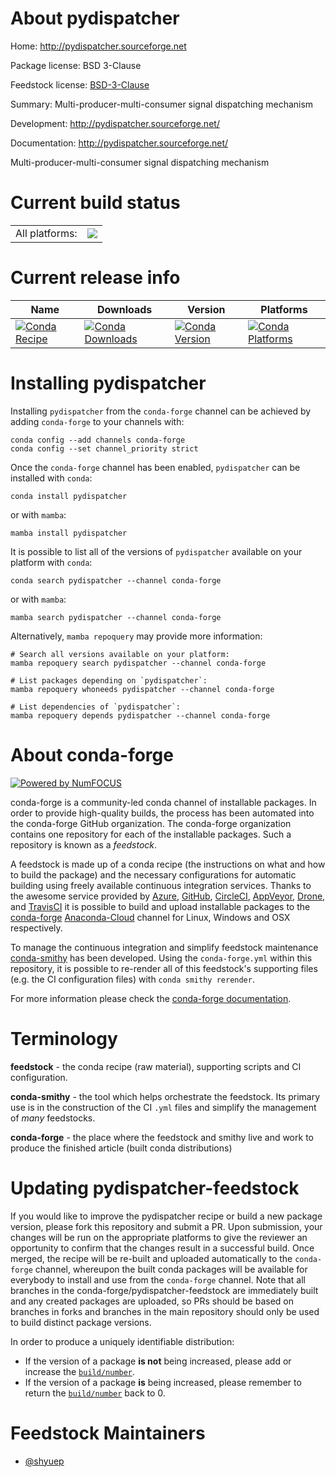 About pydispatcher
==================

Home: http://pydispatcher.sourceforge.net

Package license: BSD 3-Clause

Feedstock license: [BSD-3-Clause](https://github.com/conda-forge/pydispatcher-feedstock/blob/main/LICENSE.txt)

Summary: Multi-producer-multi-consumer signal dispatching mechanism

Development: http://pydispatcher.sourceforge.net/

Documentation: http://pydispatcher.sourceforge.net/

Multi-producer-multi-consumer signal dispatching mechanism


Current build status
====================


<table><tr><td>All platforms:</td>
    <td>
      <a href="https://dev.azure.com/conda-forge/feedstock-builds/_build/latest?definitionId=3233&branchName=main">
        <img src="https://dev.azure.com/conda-forge/feedstock-builds/_apis/build/status/pydispatcher-feedstock?branchName=main">
      </a>
    </td>
  </tr>
</table>

Current release info
====================

| Name | Downloads | Version | Platforms |
| --- | --- | --- | --- |
| [![Conda Recipe](https://img.shields.io/badge/recipe-pydispatcher-green.svg)](https://anaconda.org/conda-forge/pydispatcher) | [![Conda Downloads](https://img.shields.io/conda/dn/conda-forge/pydispatcher.svg)](https://anaconda.org/conda-forge/pydispatcher) | [![Conda Version](https://img.shields.io/conda/vn/conda-forge/pydispatcher.svg)](https://anaconda.org/conda-forge/pydispatcher) | [![Conda Platforms](https://img.shields.io/conda/pn/conda-forge/pydispatcher.svg)](https://anaconda.org/conda-forge/pydispatcher) |

Installing pydispatcher
=======================

Installing `pydispatcher` from the `conda-forge` channel can be achieved by adding `conda-forge` to your channels with:

```
conda config --add channels conda-forge
conda config --set channel_priority strict
```

Once the `conda-forge` channel has been enabled, `pydispatcher` can be installed with `conda`:

```
conda install pydispatcher
```

or with `mamba`:

```
mamba install pydispatcher
```

It is possible to list all of the versions of `pydispatcher` available on your platform with `conda`:

```
conda search pydispatcher --channel conda-forge
```

or with `mamba`:

```
mamba search pydispatcher --channel conda-forge
```

Alternatively, `mamba repoquery` may provide more information:

```
# Search all versions available on your platform:
mamba repoquery search pydispatcher --channel conda-forge

# List packages depending on `pydispatcher`:
mamba repoquery whoneeds pydispatcher --channel conda-forge

# List dependencies of `pydispatcher`:
mamba repoquery depends pydispatcher --channel conda-forge
```


About conda-forge
=================

[![Powered by
NumFOCUS](https://img.shields.io/badge/powered%20by-NumFOCUS-orange.svg?style=flat&colorA=E1523D&colorB=007D8A)](https://numfocus.org)

conda-forge is a community-led conda channel of installable packages.
In order to provide high-quality builds, the process has been automated into the
conda-forge GitHub organization. The conda-forge organization contains one repository
for each of the installable packages. Such a repository is known as a *feedstock*.

A feedstock is made up of a conda recipe (the instructions on what and how to build
the package) and the necessary configurations for automatic building using freely
available continuous integration services. Thanks to the awesome service provided by
[Azure](https://azure.microsoft.com/en-us/services/devops/), [GitHub](https://github.com/),
[CircleCI](https://circleci.com/), [AppVeyor](https://www.appveyor.com/),
[Drone](https://cloud.drone.io/welcome), and [TravisCI](https://travis-ci.com/)
it is possible to build and upload installable packages to the
[conda-forge](https://anaconda.org/conda-forge) [Anaconda-Cloud](https://anaconda.org/)
channel for Linux, Windows and OSX respectively.

To manage the continuous integration and simplify feedstock maintenance
[conda-smithy](https://github.com/conda-forge/conda-smithy) has been developed.
Using the ``conda-forge.yml`` within this repository, it is possible to re-render all of
this feedstock's supporting files (e.g. the CI configuration files) with ``conda smithy rerender``.

For more information please check the [conda-forge documentation](https://conda-forge.org/docs/).

Terminology
===========

**feedstock** - the conda recipe (raw material), supporting scripts and CI configuration.

**conda-smithy** - the tool which helps orchestrate the feedstock.
                   Its primary use is in the construction of the CI ``.yml`` files
                   and simplify the management of *many* feedstocks.

**conda-forge** - the place where the feedstock and smithy live and work to
                  produce the finished article (built conda distributions)


Updating pydispatcher-feedstock
===============================

If you would like to improve the pydispatcher recipe or build a new
package version, please fork this repository and submit a PR. Upon submission,
your changes will be run on the appropriate platforms to give the reviewer an
opportunity to confirm that the changes result in a successful build. Once
merged, the recipe will be re-built and uploaded automatically to the
`conda-forge` channel, whereupon the built conda packages will be available for
everybody to install and use from the `conda-forge` channel.
Note that all branches in the conda-forge/pydispatcher-feedstock are
immediately built and any created packages are uploaded, so PRs should be based
on branches in forks and branches in the main repository should only be used to
build distinct package versions.

In order to produce a uniquely identifiable distribution:
 * If the version of a package **is not** being increased, please add or increase
   the [``build/number``](https://docs.conda.io/projects/conda-build/en/latest/resources/define-metadata.html#build-number-and-string).
 * If the version of a package **is** being increased, please remember to return
   the [``build/number``](https://docs.conda.io/projects/conda-build/en/latest/resources/define-metadata.html#build-number-and-string)
   back to 0.

Feedstock Maintainers
=====================

* [@shyuep](https://github.com/shyuep/)

